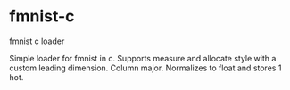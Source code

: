 # fmnist-c
fmnist c loader

Simple loader for fmnist in c. Supports measure and allocate style with a custom leading dimension. Column major. Normalizes to float and stores 1 hot.